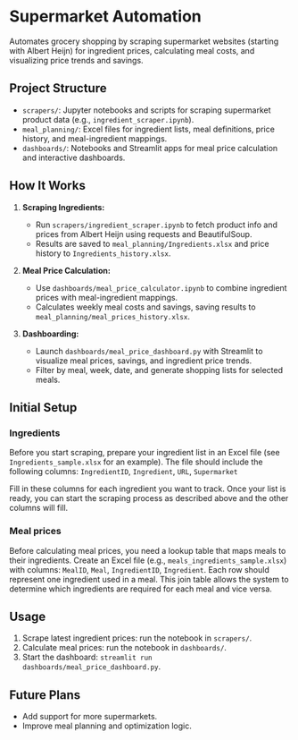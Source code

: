 
# Supermarket Automation

Automates grocery shopping by scraping supermarket websites (starting with Albert Heijn) for ingredient prices, calculating meal costs, and visualizing price trends and savings.

## Project Structure
- `scrapers/`: Jupyter notebooks and scripts for scraping supermarket product data (e.g., `ingredient_scraper.ipynb`).
- `meal_planning/`: Excel files for ingredient lists, meal definitions, price history, and meal-ingredient mappings.
- `dashboards/`: Notebooks and Streamlit apps for meal price calculation and interactive dashboards.

## How It Works
1. **Scraping Ingredients:**
	- Run `scrapers/ingredient_scraper.ipynb` to fetch product info and prices from Albert Heijn using requests and BeautifulSoup.
	- Results are saved to `meal_planning/Ingredients.xlsx` and price history to `Ingredients_history.xlsx`.

2. **Meal Price Calculation:**
	- Use `dashboards/meal_price_calculator.ipynb` to combine ingredient prices with meal-ingredient mappings.
	- Calculates weekly meal costs and savings, saving results to `meal_planning/meal_prices_history.xlsx`.

3. **Dashboarding:**
	- Launch `dashboards/meal_price_dashboard.py` with Streamlit to visualize meal prices, savings, and ingredient price trends.
	- Filter by meal, week, date, and generate shopping lists for selected meals.


## Initial Setup

### Ingredients
Before you start scraping, prepare your ingredient list in an Excel file (see `Ingredients_sample.xlsx` for an example). The file should include the following columns: `IngredientID`, `Ingredient`, `URL`, `Supermarket`

Fill in these columns for each ingredient you want to track. Once your list is ready, you can start the scraping process as described above and the other columns will fill.

### Meal prices
Before calculating meal prices, you need a lookup table that maps meals to their ingredients. Create an Excel file (e.g., `meals_ingredients_sample.xlsx`) with columns: `MealID`, `Meal`, `IngredientID`, `Ingredient`. Each row should represent one ingredient used in a meal. This join table allows the system to determine which ingredients are required for each meal and vice versa.

## Usage
1. Scrape latest ingredient prices: run the notebook in `scrapers/`.
2. Calculate meal prices: run the notebook in `dashboards/`.
3. Start the dashboard: `streamlit run dashboards/meal_price_dashboard.py`.

## Future Plans
- Add support for more supermarkets.
- Improve meal planning and optimization logic.
